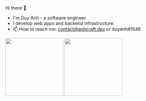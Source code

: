 Hi there 👋

- I'm Duy Anh - a software engineer.
- I develop web apps and backend infrastructure.
- 📫 How to reach me: contact@anhcraft.dev or duyanh#1646

<div align="left">
  <img height="180em" src="https://github-readme-stats.vercel.app/api?username=anhcraft&count_private=true&show_icons=true&theme=dracula" />  
  <img height="180em" src="https://github-readme-stats.vercel.app/api/top-langs/?username=anhcraft&theme=dracula&layout=compact&langs_count=10" />
</div>
